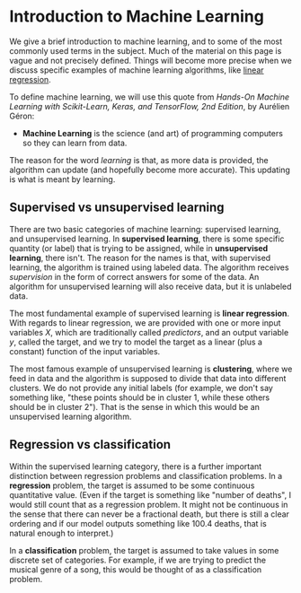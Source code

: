 # Introduction to Machine Learning

We give a brief introduction to machine learning, and to some of the most commonly used terms in the subject.  Much of the material on this page is vague and not precisely defined.  Things will become more precise when we discuss specific examples of machine learning algorithms, like [linear regression](Week5/LinearRegression.md).

To define machine learning, we will use this quote from *Hands-On Machine Learning with Scikit-Learn, Keras, and TensorFlow, 2nd Edition*, by Aurélien Géron:

* **Machine Learning** is the science (and art) of programming computers so they can learn from data.

The reason for the word *learning* is that, as more data is provided, the algorithm can update (and hopefully become more accurate).  This updating is what is meant by learning.

## Supervised vs unsupervised learning

There are two basic categories of machine learning: supervised learning, and unsupervised learning.  In **supervised learning**, there is some specific quantity (or label) that is trying to be assigned, while in **unsupervised learning**, there isn't.  The reason for the names is that, with supervised learning, the algorithm is trained using labeled data.  The algorithm receives *supervision* in the form of correct answers for some of the data.  An algorithm for unsupervised learning will also receive data, but it is unlabeled data.

The most fundamental example of supervised learning is **linear regression**.  With regards to linear regression, we are provided with one or more input variables $X$, which are traditionally called *predictors*, and an output variable $y$, called the target, and we try to model the target as a linear (plus a constant) function of the input variables.

The most famous example of unsupervised learning is **clustering**, where we feed in data and the algorithm is supposed to divide that data into different clusters.  We do not provide any initial labels (for example, we don't say something like, "these points should be in cluster 1, while these others should be in cluster 2").  That is the sense in which this would be an unsupervised learning algorithm.

## Regression vs classification

Within the supervised learning category, there is a further important distinction between regression problems and classification problems.  In a **regression** problem, the target is assumed to be some continuous quantitative value.  (Even if the target is something like "number of deaths", I would still count that as a regression problem.  It might not be continuous in the sense that there can never be a fractional death, but there is still a clear ordering and if our model outputs something like 100.4 deaths, that is natural enough to interpret.)

In a **classification** problem, the target is assumed to take values in some discrete set of categories.  For example, if we are trying to predict the musical genre of a song, this would be thought of as a classification problem.